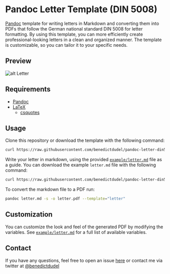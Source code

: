 # Pandoc Letter Template (DIN 5008)

[Pandoc](https://pandoc.org/) template for writing letters in Markdown and converting them into PDFs
that follow the German national standard DIN 5008 for letter formatting. By using this
template, you can more efficiently create professional-looking letters in a
clean and organized manner. The template is customizable, so you can tailor it
to your specific needs.

## Preview

![alt Letter](https://github.com/benedu/pandoc-letter/raw/master/example/letter.png)

## Requirements

- [Pandoc](http://pandoc.org/installing.html)
- [LaTeX](https://latex-project.org/ftp.html)
  - [csquotes](https://ctan.org/pkg/csquotes)

## Usage

Clone this repository or download the template with the following command:

```bash
curl https://raw.githubusercontent.com/benedictdudel/pandoc-letter-din5008/master/letter.latex --create-dirs -o ~/.pandoc/templates/letter.latex
```

Write your letter in markdown, using the provided [`example/letter.md`](https://raw.githubusercontent.com/benedictdudel/pandoc-letter-din5008/master/example/letter.md) file as a
guide. You can download the example `letter.md` file with the following command:

```bash
curl https://raw.githubusercontent.com/benedictdudel/pandoc-letter-din5008/master/example/letter.md -o letter.md
```

To convert the markdown file to a PDF run:

```bash
pandoc letter.md -s -o letter.pdf --template="letter"
```

## Customization

You can customize the look and feel of the generated PDF by modifying the
variables. See [`example/letter.md`](https://raw.githubusercontent.com/benedictdudel/pandoc-letter-din5008/master/example/letter.md) for a full list of available variables.

## Contact

If you have any questions, feel free to open an issue [here](https://github.com/benedictdudel/pandoc-letter-din5008/issues) or contact me via twitter at [@benedictdudel](https://twitter.com/benedictdudel) 
